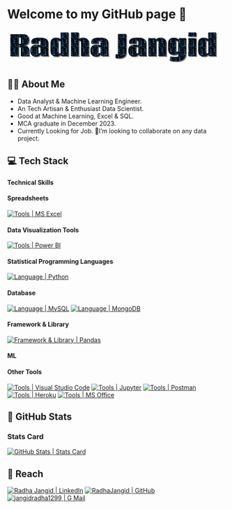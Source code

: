 # Welcome to my GitHub page 👋
![](Radha%20Jangid%20(1).gif)

## :tipping_hand_man: About Me
- Data Analyst & Machine Learning Engineer.
- An Tech Artisan & Enthusiast Data Scientist.
- Good at Machine Learning, Excel & SQL.
- MCA graduate in December 2023.
- Currently Looking for Job.
 💞️I’m looking to collaborate on any data project.


## :computer: Tech Stack

#### Technical Skills 



#### Spreadsheets 
[![Tools | MS Excel](https://img.shields.io/badge/Microsoft_Excel-eeeeee?style=for-the-badge&logo=microsoft-excel&logoColor=217346&labelColor=fefefe)][microsoft_excel]

#### Data Visualization Tools

[![Tools | Power BI](https://img.shields.io/badge/Power_BI-eeeeee?style=for-the-badge&logo=powerbi&logoColor=F2C811&labelColor=fefefe)][power_bi]


#### Statistical Programming Languages 

[![Language | Python](https://img.shields.io/badge/Python-eeeeee?style=for-the-badge&logo=python&logoColor=ffffff&labelColor=3776AB)][python]

#### Database

[![Language | MySQL](https://img.shields.io/badge/MySQL-eeeeee?style=for-the-badge&logo=mysql&logoColor=ffffff&labelColor=4479A1)][mysql]
[![Language | MongoDB](https://img.shields.io/badge/Mongo_DB-eeeeee?style=for-the-badge&logo=mongodb&logoColor=47A248&labelColor=fefefe)][mongodb]

#### Framework & Library

[![Framework & Library | Pandas](https://img.shields.io/badge/Pandas-eeeeee?style=for-the-badge&logo=pandas&logoColor=150458&labelColor=fefefe)][pandas]



#### ML

#### Other Tools

[![Tools | Visual Studio Code](https://img.shields.io/badge/Visual_Studio_Code-eeeeee?style=for-the-badge&logo=visual-studio-code&logoColor=007ACC&labelColor=2C2C32)][visual_studio_code]
[![Tools | Jupyter](https://img.shields.io/badge/Jupyter-eeeeee?style=for-the-badge&logo=jupyter&logoColor=F37626&labelColor=fefefe)][jupyter]
[![Tools | Postman](https://img.shields.io/badge/Postman-eeeeee?style=for-the-badge&logo=postman&logoColor=FF6C37&labelColor=fefefe)][postman]
[![Tools | Heroku](https://img.shields.io/badge/Heroku-eeeeee?style=for-the-badge&logo=heroku&logoColor=ffffff&labelColor=430098)][heroku]
[![Tools | MS Office](https://img.shields.io/badge/Microsoft_Office-eeeeee?style=for-the-badge&logo=microsoft-office&logoColor=D83B01&labelColor=fefefe)][microsoft_office]



## :memo: GitHub Stats

### Stats Card

[![GitHub Stats | Stats Card](https://github-readme-stats.vercel.app/api?username=RadhaJangid&show_icons=true&theme=tokyonight&count_private=true&hide=stars)][stats_card]

<!-- ### Top Language -->
<!--  -->
<!-- [![GitHub Stats | Top Language](https://github-readme-stats.vercel.app/api/top-langs/?username=RadhaJangid&layout=compact&theme=tokyonight&langs_count=5)][top_language] -->
<!--  -->
<!-- ### Profile Trophy -->
<!--  -->
<!-- [![GitHub Stats | Profile Trophy](https://github-profile-trophy.vercel.app/?username=RadhaJangid&theme=onedark&row=1)][profile_trophy] -->
<!--  -->

<!-- ### Streak Stats -->
<!--  -->
<!-- [![GitHub Stats | Contribution Card](https://github-readme-streak-stats.herokuapp.com/?user=RadhaJangid&theme=tokyonight)][streak_stats] -->
<!--  -->
<!-- ### Activity Graph -->
<!--  -->
<!-- [![GitHub Stats | Activity Graph](https://activity-graph.herokuapp.com/graph?username=RadhaJangid&theme=react-dark)][activity_graph] -->

## :round_pushpin: Reach

[![Radha Jangid | LinkedIn](https://img.shields.io/badge/Radha_Jangid-eeeeee?style=for-the-badge&logo=linkedin&logoColor=ffffff&labelColor=0A66C2)][reach_linkedin]
[![RadhaJangid | GitHub](https://img.shields.io/badge/RadhaJangid-eeeeee?style=for-the-badge&logo=github&logoColor=ffffff&labelColor=181717)][reach_github]
[![jangidradha1299 | G Mail](https://img.shields.io/badge/jangidradha1299-eeeeee?style=for-the-badge&logo=gmail&logoColor=ffffff&labelColor=EA4335)][reach_gmail]


<!-- LINKS -->
<!-- Language -->



[python]: https://www.python.org/


<!-- Database -->

[mongodb]: https://www.mongodb.com/
[mysql]: https://www.mysql.com/

<!-- Framework & Library -->


[pandas]: https://pandas.pydata.org/docs/


<!-- Tools -->

[heroku]: https://www.heroku.com/
[jupyter]: https://docs.jupyter.org/en/latest/
[microsoft_excel]: https://www.microsoft.com/en-in/microsoft-365/excel
[microsoft_office]: https://www.microsoft.com/en-in/microsoft-365/microsoft-office
[postman]: https://www.postman.com/
[power_bi]: https://powerbi.microsoft.com/en-au/
[visual_studio_code]: https://code.visualstudio.com/
[microsoft_excel]: https://www.microsoft.com/en-in/microsoft-365/excel

<!-- GitHub Stats -->

[activity_graph]: https://github.com/Ashutosh00710/github-readme-activity-graph
[profile_trophy]: https://github.com/ryo-ma/github-profile-trophy
[stats_card]: https://github.com/anuraghazra/github-readme-stats
[streak_stats]: https://github.com/DenverCoder1/github-readme-streak-stats
[top_language]: https://github.com/anuraghazra/github-readme-stats

<!-- Reach  -->

[reach_github]: https://github.com/RadhaJangid
[reach_gmail]: mailto:jangidradha1299@gmail.com?subject=GitHub%20Hello
[reach_linkedin]: https://www.linkedin.com/in/radha-jangid-a0669a22a/

